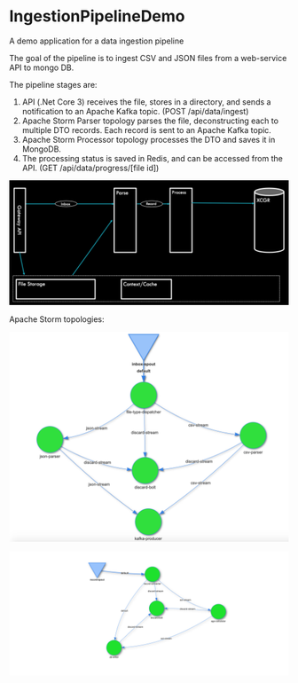 # IngestionPipelineDemo
A demo application for a data ingestion pipeline

The goal of the pipeline is to ingest CSV and JSON files from a web-service API to mongo DB.

The pipeline stages are:

1. API (.Net Core 3) receives the file, stores in a directory, and sends a notification to an Apache Kafka topic. (POST /api/data/ingest)
2. Apache Storm Parser topology parses the file, deconstructing each to multiple DTO records. Each record is sent to an Apache Kafka topic.
3. Apache Storm Processor topology processes the DTO and saves it in MongoDB.
4. The processing status is saved in Redis, and can be accessed from the API. (GET /api/data/progress/[file id])

![Architecture diagram](https://raw.githubusercontent.com/2bPrecise/IngestionPipelineDemo/master/Architecture.png)


Apache Storm topologies:

![Parser Topology](https://raw.githubusercontent.com/2bPrecise/IngestionPipelineDemo/master/parserTopologyStructure.png)

![Processor Topology](https://raw.githubusercontent.com/2bPrecise/IngestionPipelineDemo/master/processorTopologyStructure.png)

